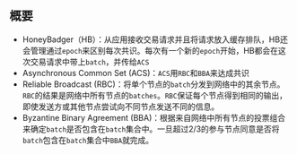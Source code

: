 ## 概要

+ HoneyBadger（HB）：从应用接收交易请求并且将请求放入缓存排队，HB还会管理通过`epoch`来区别每次共识。每次有一个新的`epoch`开始，HB都会在这次交易请求中带上`batch`，并传给`ACS`
+ Asynchronous Common Set (ACS)：`ACS`用`RBC`和`BBA`来达成共识
+ Reliable Broadcast (RBC)：将单个节点的`batch`分发到网络中的其余节点。`RBC`的结果是网络中所有节点的`batches`。`RBC`保证每个节点得到相同的输出，即使发送方或其他节点尝试向不同节点发送不同的信息。
+ Byzantine Binary Agreement (BBA)：根据来自网络中所有节点的投票组合来确定`batch`是否包含在`batch`集合中。一旦超过2/3的参与节点同意是否将`batch`包含在`batch`集合中`BBA`就完成。

